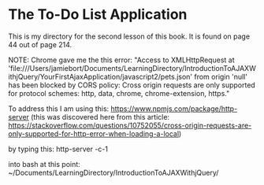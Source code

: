 # The To-Do List Application

This is my directory for the second lesson of this book.
It is found on page 44 out of page 214.

NOTE: Chrome gave me the this error:
"Access to XMLHttpRequest at 'file:///Users/jamiebort/Documents/LearningDirectory/IntroductionToAJAXWithjQuery/YourFirstAjaxApplication/javascript2/pets.json' from origin 'null' has been blocked by CORS policy: Cross origin requests are only supported for protocol schemes: http, data, chrome, chrome-extension, https."

To address this I am using this:
https://www.npmjs.com/package/http-server
(this was discovered here from this article:
https://stackoverflow.com/questions/10752055/cross-origin-requests-are-only-supported-for-http-error-when-loading-a-local)

by typing this:
http-server -c-1 

into bash at this point:
~/Documents/LearningDirectory/IntroductionToAJAXWithjQuery/

